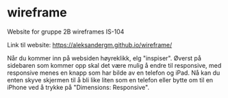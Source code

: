 # wireframe
Website for gruppe 2B wireframes IS-104

Link til website:
https://aleksandergm.github.io/wireframe/

Når du kommer inn på websiden høyreklikk, elg "inspiser". 
Øverst på sidebaren som kommer opp skal det være mulig å endre til responsive, med responsive menes en knapp som har bilde av en telefon og iPad.
Nå kan du enten skyve skjermen til å bli like liten som en telefon eller bytte om til en iPhone ved å trykke på "Dimensions: Responsive".
